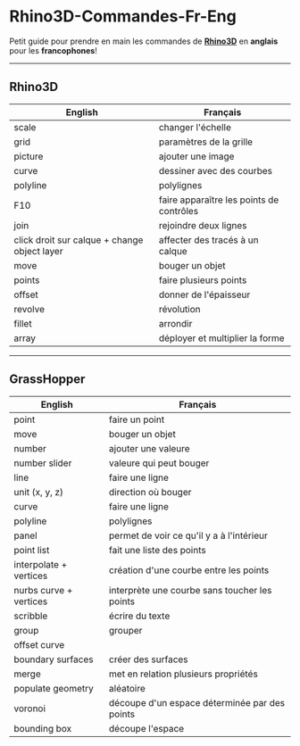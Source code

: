 # Rhino3D-Commandes-Fr-Eng
Petit guide pour prendre en main les commandes de [**Rhino3D**](https://www.rhino3d.com/fr/) en **anglais** pour les **francophones**!

---
## Rhino3D

| English | Français |
| --- | --- |
| scale | changer l'échelle |
| grid | paramètres de la grille |
| picture | ajouter une image |
| curve | dessiner avec des courbes|
| polyline | polylignes |
| F10 | faire apparaître les points de contrôles|
| join | rejoindre deux lignes |
| click droit sur calque + change object layer | affecter des tracés à un calque |
| move | bouger un objet |
| points | faire plusieurs points |
| offset | donner de l'épaisseur |
| revolve | révolution |
| fillet | arrondir |
| array | déployer et multiplier la forme |


---
## GrassHopper

| English | Français |
| --- | --- |
| point | faire un point |
| move | bouger un objet |
| number | ajouter une valeure |
| number slider | valeure qui peut bouger |
| line | faire une ligne |
| unit (x, y, z) | direction où bouger |
| curve | faire une ligne |
| polyline | polylignes |
| panel | permet de voir ce qu'il y a à l'intérieur |
| point list | fait une liste des points|
| interpolate + vertices | création d'une courbe entre les points |
| nurbs curve + vertices | interprète une courbe sans toucher les points |
| scribble | écrire du texte |
| group | grouper |
| offset curve ||
| boundary surfaces | créer des surfaces |
| merge | met en relation plusieurs propriétés |
| populate geometry | aléatoire |
| voronoi | découpe d'un espace déterminée par des points|
| bounding box | découpe l'espace |



